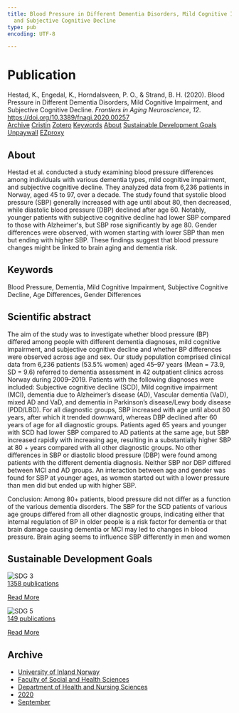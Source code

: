 ```yaml
---
title: Blood Pressure in Different Dementia Disorders, Mild Cognitive Impairment,
  and Subjective Cognitive Decline
type: pub
encoding: UTF-8

---
```

<h1>Publication</h1>
<article id="csl-bib-container-BSWBBWIB" class="csl-bib-container">
  <div class="csl-bib-body"> <div class="csl-entry">Hestad, K., Engedal, K., Horndalsveen, P. O., &#38; Strand, B. H. (2020). Blood Pressure in Different Dementia Disorders, Mild Cognitive Impairment, and Subjective Cognitive Decline. <i>Frontiers in Aging Neuroscience</i>, <i>12</i>. <a href="https://doi.org/10.3389/fnagi.2020.00257">https://doi.org/10.3389/fnagi.2020.00257</a></div> </div>
  <div class="csl-bib-buttons">
    <a href="#taxonomy-article-BSWBBWIB" alt="archive" class="csl-bib-button">Archive</a>
    <a href="https://app.cristin.no/results/show.jsf?id=1834300" alt="Cristin" class="csl-bib-button">Cristin</a>
    <a href="http://zotero.org/groups/5881554/items/BSWBBWIB" alt="Zotero" class="csl-bib-button">Zotero</a>
    <a href="#keywords-article-BSWBBWIB" alt="keywords" class="csl-bib-button">Keywords</a>
    <a href="#about-article-BSWBBWIB" alt="about_pub" class="csl-bib-button">About</a>
    <a href="#sdg-article-BSWBBWIB" alt="sdg" class="csl-bib-button">Sustainable Development Goals</a>
    <a href="https://www.frontiersin.org/articles/10.3389/fnagi.2020.00257/pdf" alt="Unpaywall" class="csl-bib-button">Unpaywall</a>
    <a href="https://www.frontiersin.org/articles/10.3389/fnagi.2020.00257/pdf" alt="EZproxy" class="csl-bib-button">EZproxy</a>
  </div>
  <div id="csl-bib-meta-container-BSWBBWIB"></div>
</article>
<div id="csl-bib-meta-BSWBBWIB" class="csl-bib-meta">
  <article id="about-article-BSWBBWIB" class="about_pub-article">
    <h1>About</h1>
    Hestad et al. conducted a study examining blood pressure differences among individuals with various dementia types, mild cognitive impairment, and subjective cognitive decline. They analyzed data from 6,236 patients in Norway, aged 45 to 97, over a decade. The study found that systolic blood pressure (SBP) generally increased with age until about 80, then decreased, while diastolic blood pressure (DBP) declined after age 60. Notably, younger patients with subjective cognitive decline had lower SBP compared to those with Alzheimer's, but SBP rose significantly by age 80. Gender differences were observed, with women starting with lower SBP than men but ending with higher SBP. These findings suggest that blood pressure changes might be linked to brain aging and dementia risk.
  </article>
  <article id="keywords-article-BSWBBWIB" class="keywords-article">
    <h1>Keywords</h1>
    Blood Pressure, Dementia, Mild Cognitive Impairment, Subjective Cognitive Decline, Age Differences, Gender Differences
  </article>
  <article id="abstract-article-BSWBBWIB" class="abstract-article">
    <h1>Scientific abstract</h1>
    The aim of the study was to investigate whether blood pressure (BP) differed among people with different dementia diagnoses, mild cognitive impairment, and subjective cognitive decline and whether BP differences were observed across age and sex. Our study population comprised clinical data from 6,236 patients (53.5% women) aged 45–97 years (Mean = 73.9, SD = 9.6) referred to dementia assessment in 42 outpatient clinics across Norway during 2009–2019. Patients with the following diagnoses were included: Subjective cognitive decline (SCD), Mild cognitive impairment (MCI), dementia due to Alzheimer’s disease (AD), Vascular dementia (VaD), mixed AD and VaD, and dementia in Parkinson’s disease/Lewy body disease (PDD/LBD). For all diagnostic groups, SBP increased with age until about 80 years, after which it trended downward, whereas DBP declined after 60 years of age for all diagnostic groups. Patients aged 65 years and younger with SCD had lower SBP compared to AD patients at the same age, but SBP increased rapidly with increasing age, resulting in a substantially higher SBP at 80 + years compared with all other diagnostic groups. No other differences in SBP or diastolic blood pressure (DBP) were found among patients with the different dementia diagnosis. Neither SBP nor DBP differed between MCI and AD groups. An interaction between age and gender was found for SBP at younger ages, as women started out with a lower pressure than men did but ended up with higher SBP. 
 
Conclusion: Among 80+ patients, blood pressure did not differ as a function of the various dementia disorders. The SBP for the SCD patients of various age groups differed from all other diagnostic groups, indicating either that internal regulation of BP in older people is a risk factor for dementia or that brain damage causing dementia or MCI may led to changes in blood pressure. Brain aging seems to influence SBP differently in men and women
  </article>
  <article id="sdg-article-BSWBBWIB" class="sdg-article">
    <h1>Sustainable Development Goals</h1>
    <div class="sdg-container"><div id="sdg3" class="sdg">
        <img src="{{< params subfolder >}}images/sdg/sdg03_en.png" class="image" alt="SDG 3">
        <div class="sdg-overlay">
          <a href="{{< params subfolder >}}en/archive/?sdg=3#archive" class="sdg-publication-count"><span>1358</span> publications</a>
          <p><a href="https://sdgs.un.org/goals/goal3" class="sdg-read-more">Read More</a></p>
        </div>
      </div> <div id="sdg5" class="sdg">
        <img src="{{< params subfolder >}}images/sdg/sdg05_en.png" class="image" alt="SDG 5">
        <div class="sdg-overlay">
          <a href="{{< params subfolder >}}en/archive/?sdg=5#archive" class="sdg-publication-count"><span>149</span> publications</a>
          <p><a href="https://sdgs.un.org/goals/goal5" class="sdg-read-more">Read More</a></p>
        </div>
      </div></div>
  </article>
  <article id="taxonomy-article-BSWBBWIB" class="taxonomy-article">
    <h1>Archive</h1>
    <ul>
      <li><a href="{{< params subfolder >}}en/archive/?key=3DCRN523">University of Inland Norway</a></li>
      <li><a href="{{< params subfolder >}}en/archive/?key=IDKFS3MX">Faculty of Social and Health Sciences</a></li>
      <li><a href="{{< params subfolder >}}en/archive/?key=GTV4ECMZ">Department of Health and Nursing Sciences</a></li>
      <li><a href="{{< params subfolder >}}en/archive/?key=LNJIKLR2">2020</a></li>
      <li><a href="{{< params subfolder >}}en/archive/?key=HNMMIG6J">September</a></li>
    </ul>
  </article>
</div>
